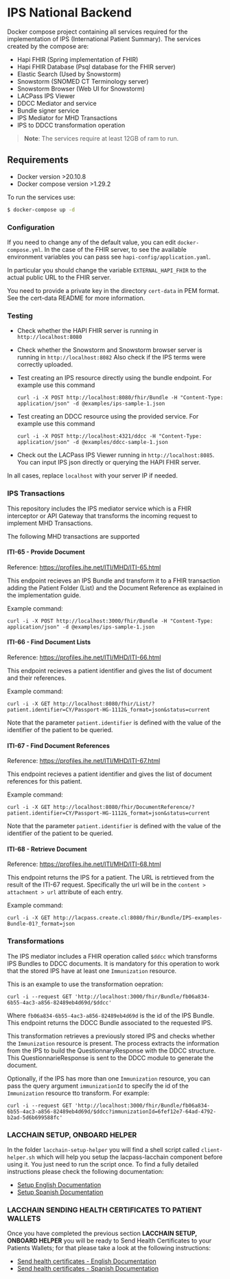 # IPS National Backend

Docker compose project containing all services required for the implementation of IPS (International Patient Summary). 
The services created by the compose are:
 - Hapi FHIR (Spring implementation of FHIR)
 - Hapi FHIR Database (Psql database for the FHIR server)
 - Elastic Search (Used by Snowstorm) 
 - Snowstorm (SNOMED CT Terminology server)
 - Snowstorm Browser (Web UI for Snowstorm)
 - LACPass IPS Viewer
 - DDCC Mediator and service
 - Bundle signer service
 - IPS Mediator for MHD Transactions
 - IPS to DDCC transformation operation

> **Note**:
> The services require at least 12GB of ram to run.

## Requirements

- Docker version >20.10.8 
- Docker compose version >1.29.2


To run the services use: 

```bash
$ docker-compose up -d
```

### Configuration

If you need to change any of the default value, you can edit `docker-compose.yml`. In the case of the FHIR server, to see the available environment variables you can pass see `hapi-config/application.yaml`.

In particular you should change the variable `EXTERNAL_HAPI_FHIR` to the actual public URL to the FHIR server.

You need to provide a private key in the directory `cert-data` in PEM format. See the cert-data README for more information.  


### Testing

* Check whether the HAPI FHIR server is running in `http://localhost:8080` 

* Check whether the Snowstorm and Snowstorm browser server is running in `http://localhost:8082` Also check if the IPS terms were correctly uploaded.

* Test creating an IPS resource directly using the bundle endpoint. For example use this command

      curl -i -X POST http://localhost:8080/fhir/Bundle -H "Content-Type: application/json" -d @examples/ips-sample-1.json

* Test creating an DDCC resource using the provided service. For example use this command

      curl -i -X POST http://localhost:4321/ddcc -H "Content-Type: application/json" -d @examples/ddcc-sample-1.json  

* Check out the LACPass IPS Viewer running in `http://localhost:8085`. You can input IPS json directly or querying the HAPI FHIR server. 

In all cases, replace `localhost` with your server IP if needed.

### IPS Transactions

This repository includes the IPS mediator service which is a FHIR interceptor or API Gateway that transforms the incoming request to implement MHD Transactions. 

The following MHD transactions are supported

#### ITI-65 - Provide Document

Reference: https://profiles.ihe.net/ITI/MHD/ITI-65.html

This endpoint recieves an IPS Bundle and transform it to a FHIR transaction adding the Patient Folder (List) and the Document Reference as explained in the implementation guide.

Example command:

    curl -i -X POST http://localhost:3000/fhir/Bundle -H "Content-Type: application/json" -d @examples/ips-sample-1.json


#### ITI-66 - Find Document Lists

Reference: https://profiles.ihe.net/ITI/MHD/ITI-66.html

This endpoint recieves a patient identifier and gives the list of document and their references.

Example command:

    curl -i -X GET http://localhost:8080/fhir/List/?patient.identifier=CY/Passport-HG-1112&_format=json&status=current

Note that the parameter `patient.identifier` is defined with the value of the identifier of the patient to be queried.


#### ITI-67 - Find Document References

Reference: https://profiles.ihe.net/ITI/MHD/ITI-67.html

This endpoint recieves a patient identifier and gives the list of document references for this patient.

Example command:

    curl -i -X GET http://localhost:8080/fhir/DocumentReference/?patient.identifier=CY/Passport-HG-1112&_format=json&status=current

Note that the parameter `patient.identifier` is defined with the value of the identifier of the patient to be queried.


#### ITI-68 - Retrieve Document

Reference: https://profiles.ihe.net/ITI/MHD/ITI-68.html

This endpoint returns the IPS for a patient. The URL is retrtieved from the result of the ITI-67 request. Specifically the url will be in the `content > attachment > url` attribute of each entry.

Example command:

    curl -i -X GET http://lacpass.create.cl:8080/fhir/Bundle/IPS-examples-Bundle-01?_format=json


### Transformations

The IPS mediator includes a FHIR operation called `$ddcc` which transforms IPS Bundles to DDCC documents. It is mandatory for this operation to work that the stored IPS have at least one `Immunization` resource.

This is an example to use the transformation oepration:

    curl -i --request GET 'http://localhost:3000/fhir/Bundle/fb06a834-6b55-4ac3-a856-82489eb4d69d/$ddcc'

Where `fb06a834-6b55-4ac3-a856-82489eb4d69d` is the id of the IPS Bundle. This endpoint returns the DDCC Bundle associated to the requested IPS.

This transformation retrieves a previously stored IPS and checks whether the `Immunization` resource is present. The process extracts the information from the IPS to build the QuestionnaryResponse with the DDCC structure. This QuestionnarieResponse is sent to the DDCC module to generate the document.

Optionally, if the IPS has more than one `Immunization` resource, you can pass the query argument `immunizationId` to specify the id of the `Immunization` resource tto transform. For example:

    curl -i --request GET 'http://localhost:3000/fhir/Bundle/fb06a834-6b55-4ac3-a856-82489eb4d69d/$ddcc?immunizationId=6fef12e7-64ad-4792-b2ad-5d6b699588fc'

### LACCHAIN SETUP, ONBOARD HELPER ###

In the folder `lacchain-setup-helper` you will find a shell script called `client-helper.sh` which will help you setup the lacpass-lacchain component before using it. You just need to run the script once. To find a fully detailed instructions please check the following documentation:

* [Setup English Documentation](https://github.com/lacchain/LACPass-LACChain-Component/blob/main/README.md)
* [Setup Spanish Documentation](https://github.com/lacchain/LACPass-LACChain-Component/blob/main/LEEME.md)

### LACCHAIN SENDING HEALTH CERTIFICATES TO PATIENT WALLETS ###

Once you have completed the previous section **LACCHAIN SETUP, ONBOARD HELPER** you will be ready to Send Health Certificates to your Patients Wallets; for that please take a look at the following instructions:

* [Send health certificates - English Documentation](https://github.com/lacchain/LACPass-LACChain-Component/blob/main/README.md#sending-health-certificates-wrapped-as-verifiable-credentials)
* [Send health certificates - Spanish Documentation](https://github.com/lacchain/LACPass-LACChain-Component/blob/main/LEEME.md#enviando-certificados-de-salud-contenidos-en-credenciales-verificables)
